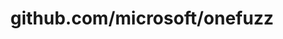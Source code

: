 ---
layout: post
title: github.com/microsoft/onefuzz
categories: link
tags: [انگلیسی, گیت‌هاب, برنامه‌نویسی]
---